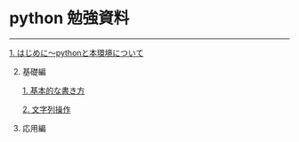 
# python 勉強資料
---


[1. はじめに〜pythonと本環境について](https://github.com/mori5602/share/blob/master/%E3%81%AF%E3%81%98%E3%82%81%E3%81%AB%E3%80%9Cpython%E3%81%A8%E6%9C%AC%E7%92%B0%E5%A2%83%E3%81%AB%E3%81%A4%E3%81%84%E3%81%A6%E3%80%9C.ipynb)

2. 基礎編

    [1. 基本的な書き方](https://github.com/mori5602/share/blob/master/1-1/%E5%9F%BA%E6%9C%AC%E7%9A%84%E3%81%AA%E6%9B%B8%E3%81%8D%E6%96%B9.ipynb)
    
    [2. 文字列操作]()
    
4. 応用編

